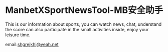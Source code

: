 # ManbetXSportNewsTool-MB安全助手


This is our information about sports, you can watch news, chat, understand the score can also participate in the small activities inside, enjoy your leisure time.

email:shgrejkhj@yeah.net


